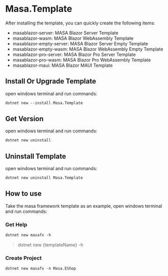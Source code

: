 # Masa.Template

After installing the template, you can quickly create the following items:

* masablazor-server: MASA Blazor Server Template
* masablazor-wasm: MASA Blazor WebAssembly Template
* masablazor-empty-server: MASA Blazor Server Empty Template
* masablazor-empty-wasm: MASA Blazor WebAssembly Empty Template
* masablazor-pro-server: MASA Blazor Pro Server Template
* masablazor-pro-wasm: MASA Blazor Pro WebAssembly Template
* masablazor-maui: MASA Blazor MAUI Template

## Install Or Upgrade Template

open windows terminal and run commands:

```ps
dotnet new --install Masa.Template
```

## Get Version

open windows terminal and run commands:

```ps
dotnet new uninstall
```

## Uninstall Template

open windows terminal and run commands:

```ps
dotnet new uninstall Masa.Template
```

## How to use

Take the masa framework template as an example, open windows terminal and run commands:

### Get Help

```ps
dotnet new masafx -h
```

> dotnet new {templateName} -h

### Create Project

```ps
dotnet new masafx -n Masa.EShop
```
